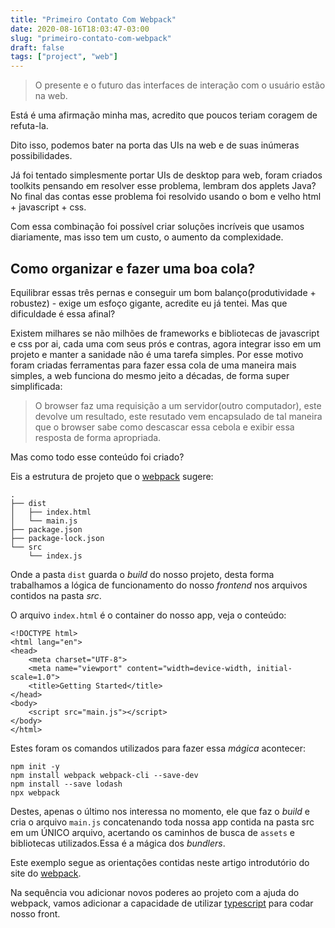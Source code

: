 ```yaml
---
title: "Primeiro Contato Com Webpack"
date: 2020-08-16T18:03:47-03:00
slug: "primeiro-contato-com-webpack"
draft: false
tags: ["project", "web"]
---
```


>O presente e o futuro das interfaces de interação com o usuário estão na web.

Está é uma afirmação minha mas, acredito que poucos teriam coragem de refuta-la. 

Dito isso, podemos bater na porta das UIs na web e de suas inúmeras possibilidades.

Já foi tentado simplesmente portar UIs de desktop para web, foram criados toolkits pensando em resolver esse problema, lembram dos applets Java? No final das contas esse problema foi resolvido usando o bom e velho html + javascript + css.

Com essa combinação foi possível criar soluções incríveis que usamos diariamente, mas isso tem um custo, o aumento da complexidade.

## Como organizar e fazer uma boa cola?

Equilibrar essas três pernas e conseguir um bom balanço(produtividade + robustez) - exige um esfoço gigante, acredite eu já tentei. Mas que dificuldade é essa afinal?

Existem milhares se não milhões de frameworks e bibliotecas de javascript e css por ai, cada uma com seus prós e contras, agora integrar isso em um projeto e manter a sanidade não é uma tarefa simples. Por esse motivo foram criadas ferramentas para fazer essa cola de uma maneira mais simples, a web funciona do mesmo jeito a décadas, de forma super simplificada:

> O browser faz uma requisição a um servidor(outro computador), este devolve um resultado, este resutado vem encapsulado de tal maneira que o browser sabe como descascar essa cebola e exibir essa resposta de forma apropriada.

Mas como todo esse conteúdo foi criado?

Eis a estrutura de projeto que o [webpack](https://webpack.js.org/) sugere:

    .
    ├── dist
    │   ├── index.html
    │   └── main.js
    ├── package.json
    ├── package-lock.json
    └── src
        └── index.js

Onde a pasta `dist` guarda o *build* do nosso projeto, desta forma trabalhamos a lógica de funcionamento do nosso *frontend* nos arquivos contidos na pasta *src*.

O arquivo `index.html` é o container do nosso app, veja o conteúdo:

    <!DOCTYPE html>
    <html lang="en">
    <head>
        <meta charset="UTF-8">
        <meta name="viewport" content="width=device-width, initial-scale=1.0">
        <title>Getting Started</title>
    </head>
    <body>
        <script src="main.js"></script>
    </body>
    </html>

Estes foram os comandos utilizados para fazer essa *mágica* acontecer:

    npm init -y
    npm install webpack webpack-cli --save-dev
    npm install --save lodash
    npx webpack

Destes, apenas o último nos interessa no momento, ele que faz o *build* e cria o arquivo `main.js` concatenando toda nossa app contida na pasta src em um ÚNICO arquivo, acertando os caminhos de busca de `assets` e bibliotecas utilizados.Essa é a mágica dos *bundlers*.

Este exemplo segue as orientações contidas neste artigo introdutório do site do [webpack](https://webpack.js.org/guides/getting-started/).

Na sequência vou adicionar novos poderes ao projeto com a ajuda do webpack, vamos adicionar a capacidade de utilizar [typescript](https://www.typescriptlang.org/) para codar nosso front.